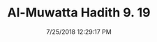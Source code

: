 ---
title        : "Al-Muwatta Hadith 9. 19"
date         : 7/25/2018 12:29:17 PM
draft        : false
type         : "hadith"
layout       : "hadith"
BookCode     : "AMH"
VolumeNumber : "9"
HadithNumber : "19"
categories  :  ["Prayer, Shortening - The Prayer of a Traveler when Undecided whether to Remain in a Place or Not"]
---
